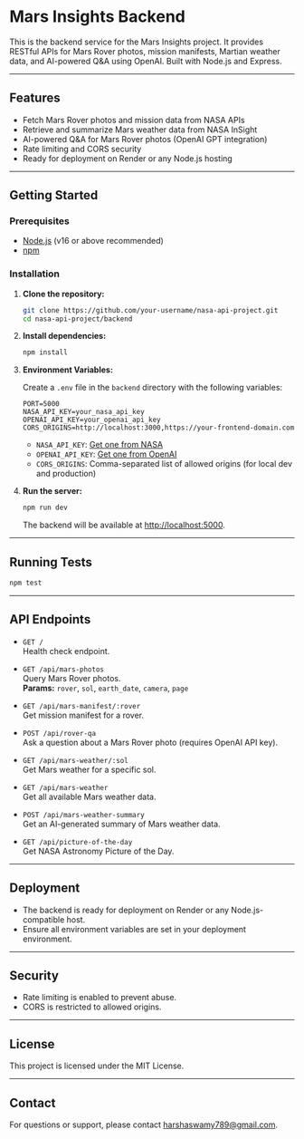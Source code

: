 # Mars Insights Backend

This is the backend service for the Mars Insights project. It provides RESTful APIs for Mars Rover photos, mission manifests, Martian weather data, and AI-powered Q&A using OpenAI. Built with Node.js and Express.

---

## Features

- Fetch Mars Rover photos and mission data from NASA APIs
- Retrieve and summarize Mars weather data from NASA InSight
- AI-powered Q&A for Mars Rover photos (OpenAI GPT integration)
- Rate limiting and CORS security
- Ready for deployment on Render or any Node.js hosting

---

## Getting Started

### Prerequisites

- [Node.js](https://nodejs.org/) (v16 or above recommended)
- [npm](https://www.npmjs.com/)

### Installation

1. **Clone the repository:**
   ```bash
   git clone https://github.com/your-username/nasa-api-project.git
   cd nasa-api-project/backend
   ```

2. **Install dependencies:**
   ```bash
   npm install
   ```

3. **Environment Variables:**

   Create a `.env` file in the `backend` directory with the following variables:

   ```
   PORT=5000
   NASA_API_KEY=your_nasa_api_key
   OPENAI_API_KEY=your_openai_api_key
   CORS_ORIGINS=http://localhost:3000,https://your-frontend-domain.com
   ```

   - `NASA_API_KEY`: [Get one from NASA](https://api.nasa.gov/)
   - `OPENAI_API_KEY`: [Get one from OpenAI](https://platform.openai.com/)
   - `CORS_ORIGINS`: Comma-separated list of allowed origins (for local dev and production)

4. **Run the server:**
   ```bash
   npm run dev
   ```
   The backend will be available at [http://localhost:5000](http://localhost:5000).

---

## Running Tests

```bash
npm test
```

---

## API Endpoints

- `GET /`  
  Health check endpoint.

- `GET /api/mars-photos`  
  Query Mars Rover photos.  
  **Params:** `rover`, `sol`, `earth_date`, `camera`, `page`

- `GET /api/mars-manifest/:rover`  
  Get mission manifest for a rover.

- `POST /api/rover-qa`  
  Ask a question about a Mars Rover photo (requires OpenAI API key).

- `GET /api/mars-weather/:sol`  
  Get Mars weather for a specific sol.

- `GET /api/mars-weather`  
  Get all available Mars weather data.

- `POST /api/mars-weather-summary`  
  Get an AI-generated summary of Mars weather data.

- `GET /api/picture-of-the-day`  
  Get NASA Astronomy Picture of the Day.

---

## Deployment

- The backend is ready for deployment on Render or any Node.js-compatible host.
- Ensure all environment variables are set in your deployment environment.

---

## Security

- Rate limiting is enabled to prevent abuse.
- CORS is restricted to allowed origins.

---

## License

This project is licensed under the MIT License.

---

## Contact

For questions or support, please contact [harshaswamy789@gmail.com](mailto:harshaswamy789@gmail.com).
